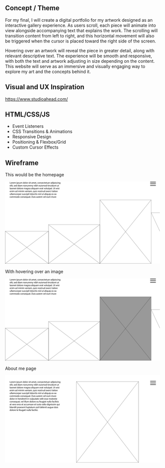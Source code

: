 ## Concept / Theme 

For my final, I will create a digital portfolio for my artwork designed as an interactive gallery experience. As users scroll, each piece will animate into view alongside accompanying text that explains the work. The scrolling will transition content from left to right, and this horizontal movement will also be triggered when the cursor is placed toward the right side of the screen.

Hovering over an artwork will reveal the piece in greater detail, along with relevant descriptive text. The experience will be smooth and responsive, with both the text and artwork adjusting in size depending on the content. This website will serve as an immersive and visually engaging way to explore my art and the concepts behind it.

## Visual and UX Inspiration 

https://www.studioahead.com/

## HTML/CSS/JS

- Event Listeners
- CSS Transitions & Animations
- Responsive Design
- Positioning & Flexbox/Grid
- Custom Cursor Effects

## Wireframe

This would be the homepage 

![Without Hover](withouthover.png)

With hovering over an image 

![Hover](withhover.png)

About me page 

![About Me](Aboutmepage.png)
